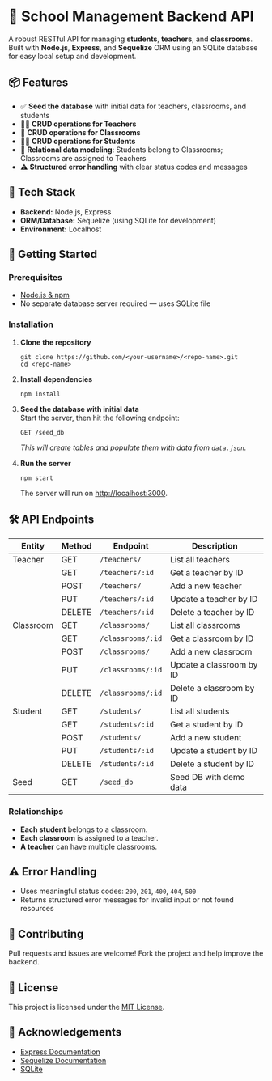 # 🏫 School Management Backend API

A robust RESTful API for managing **students**, **teachers**, and **classrooms**. Built with **Node.js**, **Express**, and **Sequelize** ORM using an SQLite database for easy local setup and development.

## 📦 Features

- ✅ **Seed the database** with initial data for teachers, classrooms, and students
- 👩‍🏫 **CRUD operations for Teachers**
- 🏫 **CRUD operations for Classrooms**
- 👨‍🎓 **CRUD operations for Students**
- 🔗 **Relational data modeling**: Students belong to Classrooms; Classrooms are assigned to Teachers
- ⚠️ **Structured error handling** with clear status codes and messages

## 🧱 Tech Stack

- **Backend:** Node.js, Express  
- **ORM/Database:** Sequelize (using SQLite for development)  
- **Environment:** Localhost

## 🚀 Getting Started

### Prerequisites

- [Node.js & npm](https://nodejs.org/)  
- No separate database server required — uses SQLite file

### Installation

1. **Clone the repository**  
    ```
    git clone https://github.com/<your-username>/<repo-name>.git
    cd <repo-name>
    ```

2. **Install dependencies**  
    ```
    npm install
    ```

3. **Seed the database with initial data**  
    Start the server, then hit the following endpoint:
    ```
    GET /seed_db
    ```
    _This will create tables and populate them with data from `data.json`._

4. **Run the server**  
    ```
    npm start
    ```
    The server will run on [http://localhost:3000](http://localhost:3000).

## 🛠️ API Endpoints

| Entity     | Method | Endpoint                | Description                     |
|------------|--------|------------------------ |---------------------------------|
| Teacher    | GET    | `/teachers/`            | List all teachers               |
|            | GET    | `/teachers/:id`         | Get a teacher by ID             |
|            | POST   | `/teachers/`            | Add a new teacher               |
|            | PUT    | `/teachers/:id`         | Update a teacher by ID          |
|            | DELETE | `/teachers/:id`         | Delete a teacher by ID          |
| Classroom  | GET    | `/classrooms/`          | List all classrooms             |
|            | GET    | `/classrooms/:id`       | Get a classroom by ID           |
|            | POST   | `/classrooms/`          | Add a new classroom             |
|            | PUT    | `/classrooms/:id`       | Update a classroom by ID        |
|            | DELETE | `/classrooms/:id`       | Delete a classroom by ID        |
| Student    | GET    | `/students/`            | List all students               |
|            | GET    | `/students/:id`         | Get a student by ID             |
|            | POST   | `/students/`            | Add a new student               |
|            | PUT    | `/students/:id`         | Update a student by ID          |
|            | DELETE | `/students/:id`         | Delete a student by ID          |
| Seed       | GET    | `/seed_db`              | Seed DB with demo data          |

### Relationships

- **Each student** belongs to a classroom.
- **Each classroom** is assigned to a teacher.
- **A teacher** can have multiple classrooms.

## ⚠️ Error Handling

- Uses meaningful status codes: `200`, `201`, `400`, `404`, `500`
- Returns structured error messages for invalid input or not found resources

## 🤝 Contributing

Pull requests and issues are welcome! Fork the project and help improve the backend.

## 📄 License

This project is licensed under the [MIT License](LICENSE).

## 🙏 Acknowledgements

- [Express Documentation](https://expressjs.com/)  
- [Sequelize Documentation](https://sequelize.org/)  
- [SQLite](https://www.sqlite.org/)
